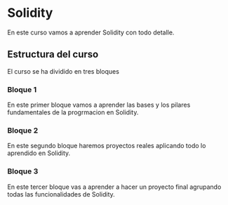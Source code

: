 # Solidity
En este curso vamos a aprender Solidity con todo detalle.

## Estructura del curso
El curso se ha dividido en tres bloques

### Bloque 1
En este primer bloque vamos a aprender las bases y los pilares fundamentales de la progrmacion en Solidity.

### Bloque 2
En este segundo bloque haremos proyectos reales aplicando todo lo aprendido en Solidity.

### Bloque 3
En este tercer bloque vas a aprender a hacer un proyecto final agrupando todas las funcionalidades de Solidity.
